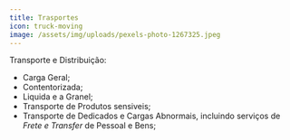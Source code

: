 ```yaml
---
title: Trasportes
icon: truck-moving
image: /assets/img/uploads/pexels-photo-1267325.jpeg
---
```


Transporte e Distribuição:
- Carga Geral; 
- Contentorizada; 
- Liquida e a Granel; 
- Transporte de Produtos sensiveis; 
- Transporte de Dedicados e Cargas Abnormais, incluindo serviços de _Frete e Transfer_ de Pessoal e Bens;
